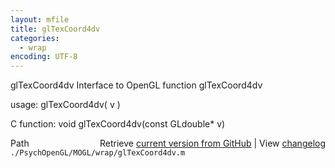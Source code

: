 ```yaml
---
layout: mfile
title: glTexCoord4dv
categories:
  - wrap
encoding: UTF-8
---
```


glTexCoord4dv  Interface to OpenGL function glTexCoord4dv

usage:  glTexCoord4dv( v )

C function:  void glTexCoord4dv(const GLdouble\* v)


<div class="code_header" style="text-align:right;">
  <span style="float:left;">Path&nbsp;&nbsp;</span> <span class="counter">Retrieve <a href=
  "https://raw.github.com/Psychtoolbox-3/Psychtoolbox-3/beta/./PsychOpenGL/MOGL/wrap/glTexCoord4dv.m">current version from GitHub</a> | View <a href=
  "https://github.com/Psychtoolbox-3/Psychtoolbox-3/commits/beta/./PsychOpenGL/MOGL/wrap/glTexCoord4dv.m">changelog</a></span>
</div>
<div class="code">
  <code>./PsychOpenGL/MOGL/wrap/glTexCoord4dv.m</code>
</div>
